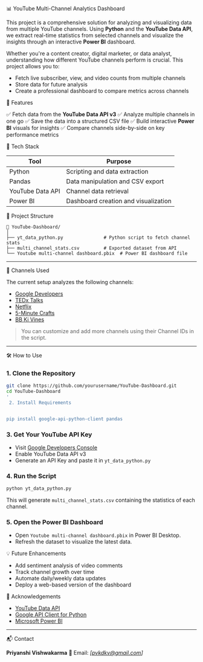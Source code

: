  📊 YouTube Multi-Channel Analytics Dashboard

This project is a comprehensive solution for analyzing and visualizing data from multiple YouTube channels. Using **Python** and the **YouTube Data API**, we extract real-time statistics from selected channels and visualize the insights through an interactive **Power BI** dashboard.

Whether you're a content creator, digital marketer, or data analyst, understanding how different YouTube channels perform is crucial. This project allows you to:
* Fetch live subscriber, view, and video counts from multiple channels
* Store data for future analysis
* Create a professional dashboard to compare metrics across channels

 🚀 Features

✅ Fetch data from the **YouTube Data API v3**
✅ Analyze multiple channels in one go
✅ Save the data into a structured CSV file
✅ Build interactive **Power BI** visuals for insights
✅ Compare channels side-by-side on key performance metrics

 🔧 Tech Stack

| Tool             | Purpose                              |
| ---------------- | ------------------------------------ |
| Python           | Scripting and data extraction        |
| Pandas           | Data manipulation and CSV export     |
| YouTube Data API | Channel data retrieval               |
| Power BI         | Dashboard creation and visualization |

 📂 Project Structure

```
📁 YouTube-Dashboard/
│
├── yt_data_python.py               # Python script to fetch channel stats
├── multi_channel_stats.csv         # Exported dataset from API
└── Youtube multi-channel dashboard.pbix  # Power BI dashboard file
```

---

 📌 Channels Used

The current setup analyzes the following channels:

* [Google Developers](https://www.youtube.com/@GoogleDevelopers)
* [TEDx Talks](https://www.youtube.com/@TEDxTalks)
* [Netflix](https://www.youtube.com/@Netflix)
* [5-Minute Crafts](https://www.youtube.com/@5MinuteCrafts)
* [BB Ki Vines](https://www.youtube.com/@BBKiVines)

> You can customize and add more channels using their Channel IDs in the script.

---

🛠️ How to Use

### 1. Clone the Repository

```bash
git clone https://github.com/yourusername/YouTube-Dashboard.git
cd YouTube-Dashboard
'
 2. Install Requirements


pip install google-api-python-client pandas
```

### 3. Get Your YouTube API Key

* Visit [Google Developers Console](https://console.developers.google.com/)
* Enable YouTube Data API v3
* Generate an API Key and paste it in `yt_data_python.py`

### 4. Run the Script

```bash
python yt_data_python.py
```

This will generate `multi_channel_stats.csv` containing the statistics of each channel.

### 5. Open the Power BI Dashboard

* Open `Youtube multi-channel dashboard.pbix` in Power BI Desktop.
* Refresh the dataset to visualize the latest data.

💡 Future Enhancements

* Add sentiment analysis of video comments
* Track channel growth over time
* Automate daily/weekly data updates
* Deploy a web-based version of the dashboard

🙌 Acknowledgements

* [YouTube Data API](https://developers.google.com/youtube/v3)
* [Google API Client for Python](https://github.com/googleapis/google-api-python-client)
* [Microsoft Power BI](https://powerbi.microsoft.com/)

---

📬 Contact

**Priyanshi Vishwakarma**
📧 Email: *\[pvkdkv@gmail.com]*



